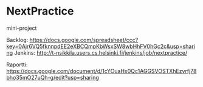 NextPractice
============

mini-project

Backlog: https://docs.google.com/spreadsheet/ccc?key=0Ajr6VQ5fknnpdEE2eXBCQmpKbWsxSW8wbHhFV0hGc2c&usp=sharing
Jenkins: http://t-nsikkila.users.cs.helsinki.fi/jenkins/job/nextpractice/

Raportti: https://docs.google.com/document/d/1cYOuaHx0Qc1AGGSVOSTXhEzvrfj78bho35mO27uQh-g/edit?usp=sharing
